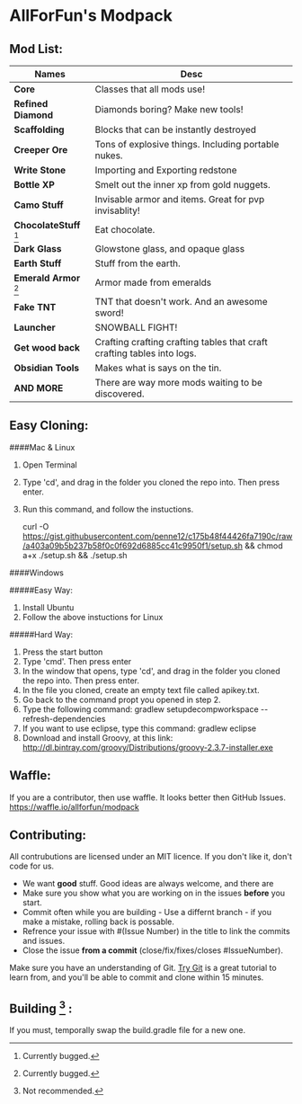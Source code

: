 AllForFun's Modpack
=============

Mod List:
--------

Names					| Desc
------------------|-----------
**Core**				| Classes that all mods use!
**Refined Diamond**	| Diamonds boring? Make new tools!
**Scaffolding**		| Blocks that can be instantly destroyed
**Creeper Ore**		| Tons of explosive things. Including portable nukes.
**Write Stone**		| Importing and Exporting redstone
**Bottle XP**			| Smelt out the inner xp from gold nuggets.
**Camo Stuff**		| Invisable armor and items. Great for pvp invisablity!
**ChocolateStuff** [^1]| Eat chocolate.
**Dark Glass**		| Glowstone glass, and opaque glass
**Earth Stuff**		| Stuff from the earth.
**Emerald Armor** [^1]| Armor made from emeralds
**Fake TNT**			| TNT that doesn't work. And an awesome sword!
**Launcher**			| SNOWBALL FIGHT!
**Get wood back**	| Crafting crafting crafting tables that craft crafting 						  tables into logs.
**Obsidian Tools**	| Makes what is says on the tin.
**AND MORE**			| There are way more mods waiting to be discovered.

Easy Cloning:
------------
####Mac & Linux
1. Open Terminal
2. Type 'cd', and drag in the folder you cloned the repo into. Then press enter.
3. Run this command, and follow the instuctions.

    curl -O https://gist.githubusercontent.com/penne12/c175b48f44426fa7190c/raw/a403a09b5b237b58f0c0f692d6885cc41c9950f1/setup.sh && chmod a+x ./setup.sh && ./setup.sh

####Windows

#####Easy Way:

1. Install Ubuntu
2. Follow the above instuctions for Linux

#####Hard Way:

1. Press the start button
2. Type 'cmd'. Then press enter
3. In the window that opens, type 'cd', and drag in the folder you cloned the repo into. Then press enter.
4. In the file you cloned, create an empty text file called apikey.txt.
5. Go back to the command propt you opened in step 2.
6. Type the following command: gradlew setupdecompworkspace --refresh-dependencies
7. If you want to use eclipse, type this command: gradlew eclipse
8. Download and install Groovy, at this link: http://dl.bintray.com/groovy/Distributions/groovy-2.3.7-installer.exe

  


Waffle:
------
If you are a contributor, then use waffle. It looks better then GitHub Issues. 
https://waffle.io/allforfun/modpack


Contributing:
-------------
All contrubutions are licensed under an MIT licence. If you don't like it, don't code for us.

- We want **good** stuff. Good ideas are always welcome, and there are 
- Make sure you show what you are working on in the issues **before** you start.
- Commit often while you are building - Use a differnt branch - if you make a mistake, rolling back is possable.
- Refrence your issue with #(Issue Number) in the title to link the commits and issues.
- Close the issue **from a commit** (close/fix/fixes/closes #IssueNumber).

Make sure you have an understanding of Git. [Try Git][tutorial] is a great tutorial to learn from, and you'll be able to commit and clone within 15 minutes.

[tutorial]:https://try.github.io/

Building [^2] :
--------
If you must, temporally swap the build.gradle file for a new one.





[^1]: Currently bugged.
[^2]: Not recommended.
